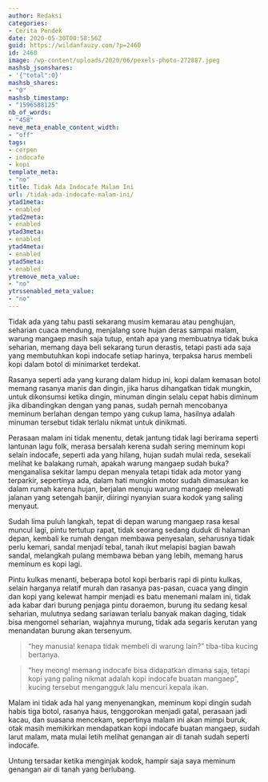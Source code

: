 ```yaml
---
author: Redaksi
categories:
- Cerita Pendek
date: 2020-05-30T00:58:56Z
guid: https://wildanfauzy.com/?p=2460
id: 2460
image: /wp-content/uploads/2020/06/pexels-photo-272887.jpeg
mashsb_jsonshares:
- '{"total":0}'
mashsb_shares:
- "0"
mashsb_timestamp:
- "1596588125"
nb_of_words:
- "458"
neve_meta_enable_content_width:
- "off"
tags:
- cerpen
- indocafe
- kopi
template_meta:
- "no"
title: Tidak Ada Indocafe Malam Ini
url: /tidak-ada-indocafe-malam-ini/
ytad1meta:
- enabled
ytad2meta:
- enabled
ytad3meta:
- enabled
ytad4meta:
- enabled
ytad5meta:
- enabled
ytremove_meta_value:
- "no"
ytrssenabled_meta_value:
- "no"
---
```


<p class="has-drop-cap">
  Tidak ada yang tahu pasti sekarang musim kemarau atau penghujan, seharian cuaca mendung, menjalang sore hujan deras sampai malam, warung mangaep masih saja tutup, entah apa yang membuatnya tidak buka seharian, memang daya beli sekarang turun derastis, tetapi pasti ada saja yang membutuhkan kopi indocafe setiap harinya, terpaksa harus membeli kopi dalam botol di minimarket terdekat.
</p>

Rasanya seperti ada yang kurang dalam hidup ini, kopi dalam kemasan botol memang rasanya manis dan dingin, jika harus dihangatkan tidak mungkin, untuk dikonsumsi ketika dingin, minuman dingin selalu cepat habis diminum jika dibandingkan dengan yang panas, sudah pernah mencobanya meminum berlahan dengan tempo yang cukup lama, hasilnya adalah minuman tersebut tidak terlalu nikmat untuk dinikmati.

Perasaan malam ini tidak menentu, detak jantung tidak lagi berirama seperti lantunan lagu folk, merasa bersalah kerena sudah sering meminum kopi selain indocafe, seperti ada yang hilang, hujan sudah mulai reda, sesekali melihat ke balakang rumah, apakah warung mangaep sudah buka? menganalisa sekitar lampu depan menyala tetapi tidak ada motor yang terparkir, sepertinya ada, dalam hati mungkin motor sudah dimasukan ke dalam rumah karena hujan, berjalan menuju warung mangaep melewati jalanan yang setengah banjir, diiringi nyanyian suara kodok yang saling menyaut.

Sudah lima puluh langkah, tepat di depan warung mangaep rasa kesal muncul lagi, pintu tertutup rapat, tidak seorang sedang duduk di halaman depan, kembali ke rumah dengan membawa penyesalan, seharusnya tidak perlu kemari, sandal menjadi tebal, tanah ikut melapisi bagian bawah sandal, melangkah pulang membawa beban yang lebih, memang harus meminum es kopi lagi.

Pintu kulkas menanti, beberapa botol kopi berbaris rapi di pintu kulkas, selain harganya relatif murah dan rasanya pas-pasan, cuaca yang dingin dan kopi yang kelewat hampir menjadi es batu menemani malam ini, tidak ada kabar dari burung penjaga pintu doraemon, burung itu sedang kesal seharian, mulutnya sedang sariawan terlalu banyak makan daging, tidak bisa mengomel seharian, wajahnya murung, tidak ada segaris kerutan yang menandatan burung akan tersenyum.

<blockquote class="wp-block-quote">
  <p>
    &#8220;hey manusia! kenapa tidak membeli di warung lain?&#8221; tiba-tiba kucing bertanya.
  </p>
</blockquote>

<blockquote class="wp-block-quote">
  <p>
    &#8220;hey meong! memang indocafe bisa didapatkan dimana saja, tetapi kopi yang paling nikmat adalah kopi indocafe buatan mangaep&#8221;, kucing tersebut mengangguk lalu mencuri kepala ikan.
  </p>
</blockquote>

Malam ini tidak ada hal yang menyenangkan, meminum kopi dingin sudah habis tiga botol, rasanya haus, tenggorokan menjadi gatal, perasaan jadi kacau, dan suasana mencekam, sepertinya malam ini akan mimpi buruk, otak masih memikirkan mendapatkan kopi indocafe buatan mangaep, sudah larut malam, mata mulai letih melihat genangan air di tanah sudah seperti indocafe.

Untung tersadar ketika menginjak kodok, hampir saja saya meminum genangan air di tanah yang berlubang.